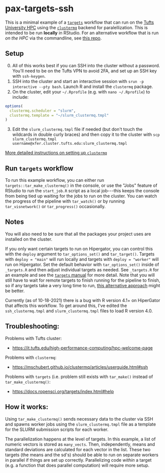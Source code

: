 # pax-targets-ssh

<!-- badges: start -->

<!-- badges: end -->

This is a minimal example of a [`targets`](https://docs.ropensci.org/targets/) workflow that can run on the [Tufts University HPC](https://it.tufts.edu/high-performance-computing) using the [`clustermq`](https://mschubert.github.io/clustermq/) backend for paralellization. This is intended to be run **locally** in RStudio. For an alternative workflow that is run *on the HPC* via the commandline, see [this repo](https://github.com/BrunaLab/hipergator-targets).

## Setup
0. All of this works best if you can SSH into the cluster without a password.  You'll need to be on the Tufts VPN to avoid 2FA, and set up an SSH key with `ssh-keygen`.
1. SSH into the cluster and start an interactive session with `srun -p interactive --pty bash`.  Launch R and install the `clustermq` package. 
2. On the cluster, edit your `~/.Rprofile` (e.g. with `nano ~/.Rprofile`) to include:

```r
options(
  clustermq.scheduler = "slurm",
  clustermq.template = "~/slurm_clustermq.tmpl"
)
```
3. Edit the `slurm_clustermq.tmpl` file if needed (but don't touch the wildcards in double curly braces) and then copy it to the cluster with `scp slurm_clustermq.tmpl username@xfer.cluster.tufts.edu:slurm_clustermq.tmpl`

[More detailed instructions on setting up `clustermq`](https://mschubert.github.io/clustermq/articles/userguide.html)

## Run `targets` workflow

To run this example workflow, you can either run `targets::tar_make_clustermq()` in the console, or use the "Jobs" feature of RStudio to run the `start_job.R` script as a local job---this keeps the console from being tied up waiting for the jobs to run on the cluster.  You can watch the progress of the pipeline with `tar_watch()` or by running `tar_visnetwork()` or `tar_progress()` occasionally.

## Notes

You will also need to be sure that all the packages your project uses are installed on the cluster.

If you only want certain targets to run on Hipergator, you can control this with the `deploy` argument to `tar_options_set()` and `tar_target()`.  Targets with `deploy = "main"` will  run locally and targets with `deploy = "worker"` will run on Hipergator. Set the default behavior with `tar_options_set()` inside of `_targets.R` and then adjust individual targets as needed.  See `_targets.R` for an example and see the [`targets` manual](https://books.ropensci.org/targets/hpc.html#advanced) for more detail. Note that you will still have to wait for remote targets to finish running for the pipeline to finish, so if any targets take a very long time to run, [this alternative approach](https://github.com/BrunaLab/hipergator-targets) might be better.

Currently (as of 10-18-2021) there is a bug with R version 4.1+ on HiperGator that affects this workflow.  To get around this, I've edited the `ssh_clustermq.tmpl` and `slurm_clustermq.tmpl` files to load R version 4.0.

## Troubleshooting:

Problems with Tufts cluster: 

- https://it.tufts.edu/high-performance-computing/hpc-welcome-page

Problems with `clustermq`:

- https://mschubert.github.io/clustermq/articles/userguide.html#ssh

Problems with `targets` (i.e. problem still exists with `tar_make()` instead of `tar_make_clustermq()`:

- https://docs.ropensci.org/targets/index.html#help

## How it works:

Using `tar_make_clustermq()` sends necessary data to the cluster via SSH and spawns worker jobs using the `slurm_clustermq.tmpl` file as a template for the SLURM submission scripts for each worker.

The parallelization happens at the level of targets.
In this example, a list of numeric vectors is stored as `many_vects`.
Then, independently, means and standard deviations are calculated for each vector in the list.
These two targets (the means and the sd's) should be able to run on separate workers in parallel if things are set up correctly.
Parallelizing code *within* a target (e.g. a function that does parallel computation) will require more setup.
